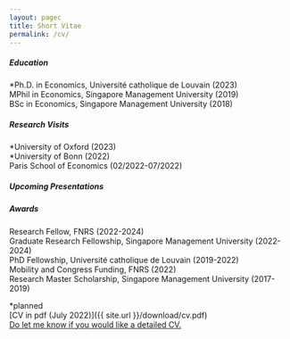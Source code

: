 ```yaml
---
layout: pagec
title: Short Vitae 
permalink: /cv/
---
```


##### Education
*Ph.D. in Economics, Université catholique de Louvain (2023)\
MPhil in Economics, Singapore Management University (2019)\
BSc in Economics, Singapore Management University (2018)

##### Research Visits
*University of Oxford (2023)\
*University of Bonn (2022)\
Paris School of Economics (02/2022-07/2022)

##### Upcoming Presentations 


##### Awards
Research Fellow, FNRS (2022-2024)\
Graduate Research Fellowship, Singapore Management University (2022-2024)\
PhD Fellowship, Université catholique de Louvain (2019-2022)\
Mobility and Congress Funding, FNRS (2022)\
Research Master Scholarship, Singapore Management University (2017-2019)

*planned\
[CV in pdf (July 2022)]({{ site.url }}/download/cv.pdf)\
[Do let me know if you would like a detailed CV.](mailto:hello@robin-ng.com)


